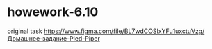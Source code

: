 # howework-6.10
original task https://www.figma.com/file/BL7wdCOSIxYFu1uxctuVzg/Домашнее-задание-Pied-Piper
